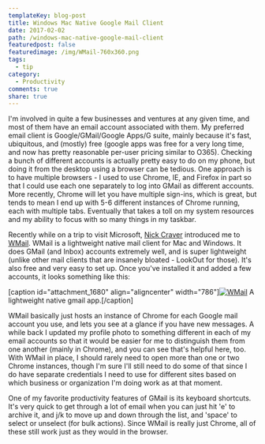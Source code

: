 ```yaml
---
templateKey: blog-post
title: Windows Mac Native Google Mail Client
date: 2017-02-02
path: /windows-mac-native-google-mail-client
featuredpost: false
featuredimage: /img/WMail-760x360.png
tags:
  - tip
category:
  - Productivity
comments: true
share: true
---
```


I'm involved in quite a few businesses and ventures at any given time, and most of them have an email account associated with them. My preferred email client is Google/GMail/Google Apps/G suite, mainly because it's fast, ubiquitous, and (mostly) free (google apps was free for a very long time, and now has pretty reasonable per-user pricing similar to O365). Checking a bunch of different accounts is actually pretty easy to do on my phone, but doing it from the desktop using a browser can be tedious. One approach is to have multiple browsers - I used to use Chrome, IE, and Firefox in part so that I could use each one separately to log into GMail as different accounts. More recently, Chrome will let you have multiple sign-ins, which is great, but tends to mean I end up with 5-6 different instances of Chrome running, each with multiple tabs. Eventually that takes a toll on my system resources and my ability to focus with so many things in my taskbar.

Recently while on a trip to visit Microsoft, [Nick Craver](https://twitter.com/Nick_Craver) introduced me to [WMail](https://thomas101.github.io/wmail/). WMail is a lightweight native mail client for Mac and Windows. It does GMail (and Inbox) accounts extremely well, and is super lightweight (unlike other mail clients that are insanely bloated - LookOut for those). It's also free and very easy to set up. Once you've installed it and added a few accounts, it looks something like this:

\[caption id="attachment\_1680" align="aligncenter" width="786"\][![WMail](/img/WMail.png)](/img/WMail.png) A lightweight native gmail app.\[/caption\]

WMail basically just hosts an instance of Chrome for each Google mail account you use, and lets you see at a glance if you have new messages. A while back I updated my profile photo to something different in each of my email accounts so that it would be easier for me to distinguish them from one another (mainly in Chrome), and you can see that's helpful here, too. With WMail in place, I should rarely need to open more than one or two Chrome instances, though I'm sure I'll still need to do some of that since I do have separate credentials I need to use for different sites based on which business or organization I'm doing work as at that moment.

One of my favorite productivity features of GMail is its keyboard shortcuts. It's very quick to get through a lot of email when you can just hit 'e' to archive it, and j/k to move up and down through the list, and 'space' to select or unselect (for bulk actions). Since WMail is really just Chrome, all of these still work just as they would in the browser.

